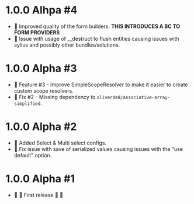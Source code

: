 # 1.0.0 Alhpa #4

- :star2: Improved quality of the form builders. **THIS INTRODUCES A BC TO FORM PROVIDERS**
- :wrench: Issue with usage of __destruct to flush entities causing issues with sylius and possibly other bundles/solutions.

# 1.0.0 Alpha #3

- :star2: Feature #3 - Improve SimpleScopeResolver to make it easier to create custom scope resolvers. 
- :wrench: Fix #2 - Missing dependency to `oliverde8/associative-array-simplified`.

# 1.0.0 Alpha #2

- :star2: Added Select & Multi select configs.
- :wrench: Fix issue with save of serialized values causing issues with the "use default" option. 

# 1.0.0 Alpha #1
- :confetti_ball: :tada: First release :tada: :confetti_ball: